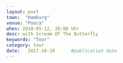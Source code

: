 ```yaml
---
layout: post
town:  "Hamburg"
venue: "Pooca"
when: 2018-05-12, 20:00 Uhr
desc: with Scream Of The Butterfly
keywords: "Tour"
category: tour
date:   2017-10-10 		#publication date
---
```

